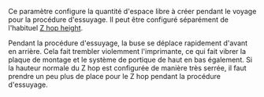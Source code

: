 Ce paramètre configure la quantité d'espace libre à créer pendant le voyage pour la procédure d'essuyage. Il peut être configuré séparément de l'habituel [Z hop height](../travel/retraction_hop.md).

Pendant la procédure d'essuyage, la buse se déplace rapidement d'avant en arrière. Cela fait trembler violemment l'imprimante, ce qui fait vibrer la plaque de montage et le système de portique de haut en bas également. Si la hauteur normale du Z hop est configurée de manière très serrée, il faut prendre un peu plus de place pour le Z hop pendant la procédure d'essuyage.
